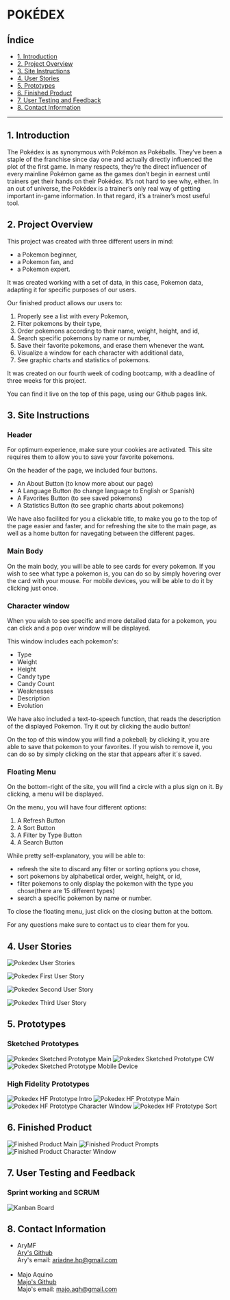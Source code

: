 # POKÉDEX

## Índice

* [1. Introduction](#1-introduction)
* [2. Project Overview ](#2-project-overview)
* [3. Site Instructions](#3-site-instructions)
* [4. User Stories](#4-user-stories)
* [5. Prototypes](#5-prototypes)
* [6. Finished Product ](#7-finished-product)
* [7. User Testing and Feedback](#6-user-testing-and-feedback)
* [8. Contact Information ](#7-contact-information )


***

## 1. Introduction
The Pokédex is as synonymous with Pokémon as Pokéballs. They’ve been a staple of the franchise since day one and actually directly influenced the plot of the first game. In many respects, they’re the direct influencer of every mainline Pokémon game as the games don’t begin in earnest until trainers get their hands on their Pokédex. It’s not hard to see why, either. In an out of universe, the Pokédex is a trainer’s only real way of getting important in-game information. In that regard, it’s a trainer’s most useful tool.

## 2. Project Overview 

This project was created with three different users in mind:
* a Pokemon beginner,
* a Pokemon fan, and
* a Pokemon expert.

It was created working with a set of data, in this case, Pokemon data, adapting it for specific purposes of our users.

Our finished product allows our users to:
1. Properly see a list with every Pokemon,
2. Filter pokemons by their type,
3. Order pokemons according to their name, weight, height, and id,
4. Search specific pokemons by name or number,
5. Save their favorite pokemons, and erase them whenever the want.
6. Visualize a window for each character with additional data,
7. See graphic charts and statistics of pokemons.

It was created on our fourth week of coding bootcamp, with a deadline of three weeks for this project.

You can find it live on the top of this page, using our Github pages link.


## 3. Site Instructions 

### Header

For optimum experience, make sure your cookies are activated. This site requires them to allow you to save your favorite pokemons.

On the header of the page, we included four buttons.
* An About Button (to know more about our page)
* A Language Button (to change language to English or Spanish) 
* A Favorites Button (to see saved pokemons)
* A Statistics Button (to see graphic charts about pokemons)

We have also facilited for you a clickable title, to make you go to the top of the page easier and faster, and for refreshing the site to the main page, as well as a home button for navegating between the different pages.

### Main Body

On the main body, you will be able to see cards for every pokemon. If you wish to see what type a pokemon is, you can do so by simply hovering over the card with your mouse. For mobile devices, you will be able to do it by clicking just once. 

### Character window

When you wish to see specific and more detailed data for a pokemon, you can click and a pop over window will be displayed. 

This window includes each pokemon's:
* Type
* Weight
* Height 
* Candy type
* Candy Count
* Weaknesses
* Description
* Evolution

We have also included a text-to-speech function, that reads the description of the displayed Pokemon. Try it out by clicking the audio button!

On the top of this window you will find a pokeball; by clicking it, you are able to save that pokemon to your favorites. If you wish to remove it, you can do so by simply clicking on the star that appears after it´s saved.

### Floating Menu

On the bottom-right of the site, you will find a circle with a plus sign on it. By clicking, a menu will be displayed. 

On the menu, you will have four different options:
1. A Refresh Button
2. A Sort Button
3. A Filter by Type Button
4. A Search Button

While pretty self-explanatory, you will be able to:
- refresh the site to discard any filter or sorting options you chose,
- sort pokemons by alphabetical order, weight, height, or id,
- filter pokemons to only display the pokemon with the type you chose(there are 15 different types)
- search a specific pokemon by name or number.

To close the floating menu, just click on the closing button at the bottom.

For any questions make sure to contact us to clear them for you.

## 4. User Stories

![Pokedex User Stories](src/images/readme/userStories.png)

![Pokedex First User Story](src/images/readme/firstUserStory.png)

![Pokedex Second User Story](src/images/readme/secondUserStory.png)

![Pokedex Third User Story](src/images/readme/thirdUserStory.png)

## 5. Prototypes

### Sketched Prototypes

![Pokedex Sketched Prototype Main](src/images/readme/prototipoSketchMain.png)
![Pokedex Sketched Prototype CW](src/images/readme/sketchedPrototype.png)
![Pokedex Sketched Prototype Mobile Device](src/images/readme/prototipoCW.png)

### High Fidelity Prototypes
![Pokedex HF Prototype Intro](src/images/readme/introPrototype.jpeg)
![Pokedex HF Prototype Main](src/images/readme/prototypeFirstPage.png)
![Pokedex HF Prototype Character Window](src/images/readme/prototypeCharacterWindow.png)
![Pokedex HF Prototype Sort](src/images/readme/pokedexSortPrototype.png)


## 6. Finished Product
![Finished Product Main](src/images/readme/finishedProductss.png)
![Finished Product Prompts](src/images/readme/finishedProductPromptss.png)
![Finished Product Character Window](src/images/readme/ssLiveSiteCardandWindow.png)

## 7. User Testing and Feedback

### Sprint working and SCRUM
![Kanban Board](src/images/readme/sprintPlanningBoard.jpeg)

<!-- #### Testeos de usabilidad

Durante el reto deberás hacer _tests_ de usabilidad con distintos usuarios, y
en base a los resultados, deberás iterar tus diseños. Cuéntanos
qué problemas de usabilidad detectaste a través de los _tests_ y cómo los
mejoraste en tu propuesta final. -->





## 8. Contact Information 

- AryMF <br>
[Ary's Github](https://github.com/AryMF) <br>
Ary's email: ariadne.hp@gmail.com <br><br>
- Majo Aquino <br>
[Majo's Github](https://github.com/majoaquino99)<br>
Majo's email: majo.aqh@gmail.com




















